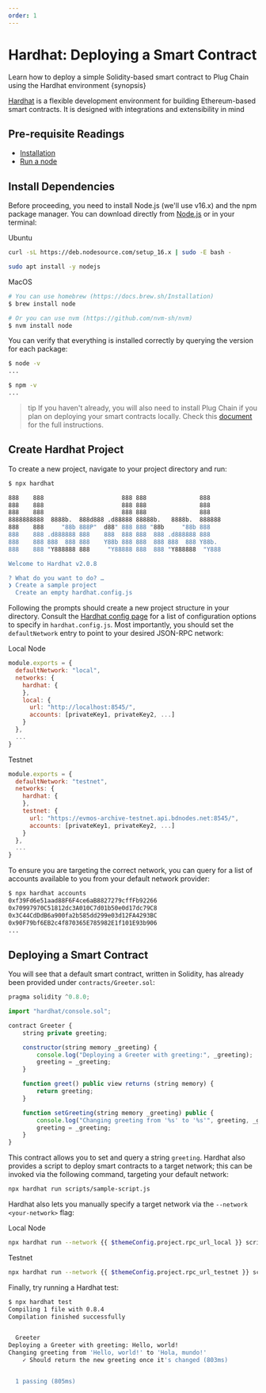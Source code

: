 ```yaml
---
order: 1
---
```


# Hardhat: Deploying a Smart Contract

Learn how to deploy a simple Solidity-based smart contract to Plug Chain using the Hardhat environment {synopsis}

[Hardhat](https://hardhat.org/) is a flexible development environment for building Ethereum-based smart contracts. It is designed with integrations and extensibility in mind

## Pre-requisite Readings

- [Installation](./../get-started/install.md) 
- [Run a node](./../get-started/mainnet.md) 

## Install Dependencies

Before proceeding, you need to install Node.js (we'll use v16.x) and the npm package manager. You can download directly from [Node.js](https://nodejs.org/en/download/) or in your terminal:


Ubuntu

```bash
curl -sL https://deb.nodesource.com/setup_16.x | sudo -E bash -

sudo apt install -y nodejs
```

MacOS

```bash
# You can use homebrew (https://docs.brew.sh/Installation)
$ brew install node

# Or you can use nvm (https://github.com/nvm-sh/nvm)
$ nvm install node
```


You can verify that everything is installed correctly by querying the version for each package:

```bash
$ node -v
...

$ npm -v
...
```

> tip
If you haven't already, you will also need to install Plug Chain if you plan on deploying your smart contracts locally. Check this [document](./../get-started/install.md) for the full instructions.


## Create Hardhat Project

To create a new project, navigate to your project directory and run:

```bash
$ npx hardhat

888    888                      888 888               888
888    888                      888 888               888
888    888                      888 888               888
8888888888  8888b.  888d888 .d88888 88888b.   8888b.  888888
888    888     "88b 888P"  d88" 888 888 "88b     "88b 888
888    888 .d888888 888    888  888 888  888 .d888888 888
888    888 888  888 888    Y88b 888 888  888 888  888 Y88b.
888    888 "Y888888 888     "Y88888 888  888 "Y888888  "Y888

Welcome to Hardhat v2.0.8

? What do you want to do? …
❯ Create a sample project
  Create an empty hardhat.config.js
```

Following the prompts should create a new project structure in your directory. Consult the [Hardhat config page](https://hardhat.org/config/) for a list of configuration options to specify in `hardhat.config.js`. Most importantly, you should set the `defaultNetwork` entry to point to your desired JSON-RPC network:

Local Node

```javascript
module.exports = {
  defaultNetwork: "local",
  networks: {
    hardhat: {
    },
    local: {
      url: "http://localhost:8545/",
      accounts: [privateKey1, privateKey2, ...]
    }
  },
  ...
}
```

Testnet

```javascript
module.exports = {
  defaultNetwork: "testnet",
  networks: {
    hardhat: {
    },
    testnet: {
      url: "https://evmos-archive-testnet.api.bdnodes.net:8545/",
      accounts: [privateKey1, privateKey2, ...]
    }
  },
  ...
}
```


To ensure you are targeting the correct network, you can query for a list of accounts available to you from your default network provider:

```bash
$ npx hardhat accounts
0xf39Fd6e51aad88F6F4ce6aB8827279cffFb92266
0x70997970C51812dc3A010C7d01b50e0d17dc79C8
0x3C44CdDdB6a900fa2b585dd299e03d12FA4293BC
0x90F79bf6EB2c4f870365E785982E1f101E93b906
...
```

## Deploying a Smart Contract

You will see that a default smart contract, written in Solidity, has already been provided under `contracts/Greeter.sol`:

```javascript
pragma solidity ^0.8.0;

import "hardhat/console.sol";

contract Greeter {
    string private greeting;

    constructor(string memory _greeting) {
        console.log("Deploying a Greeter with greeting:", _greeting);
        greeting = _greeting;
    }

    function greet() public view returns (string memory) {
        return greeting;
    }

    function setGreeting(string memory _greeting) public {
        console.log("Changing greeting from '%s' to '%s'", greeting, _greeting);
        greeting = _greeting;
    }
}
```

This contract allows you to set and query a string `greeting`. Hardhat also provides a script to deploy smart contracts to a target network; this can be invoked via the following command, targeting your default network:

```bash
npx hardhat run scripts/sample-script.js
```

Hardhat also lets you manually specify a target network via the `--network <your-network>` flag:

Local Node

```bash
npx hardhat run --network {{ $themeConfig.project.rpc_url_local }} scripts/sample-script.js
```
Testnet

```bash
npx hardhat run --network {{ $themeConfig.project.rpc_url_testnet }} scripts/sample-script.js
```


Finally, try running a Hardhat test:

```bash
$ npx hardhat test
Compiling 1 file with 0.8.4
Compilation finished successfully


  Greeter
Deploying a Greeter with greeting: Hello, world!
Changing greeting from 'Hello, world!' to 'Hola, mundo!'
    ✓ Should return the new greeting once it's changed (803ms)


  1 passing (805ms)
```
